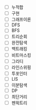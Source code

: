 - [ ] 누적합
- [ ] 구현
- [ ] 그래프이론
- [ ] DFS
- [ ] BFS
- [ ] 트리순회
- [ ] 완전탐색
- [ ] 백트래킹
- [ ] 비트마스킹
- [ ] 그리디
- [ ] 라인스위핑
- [ ] 투포인터
- [ ] LIS
- [ ] 이분탐색
- [ ] DP
- [ ] 최단거리
- [ ] 펜윅트리
